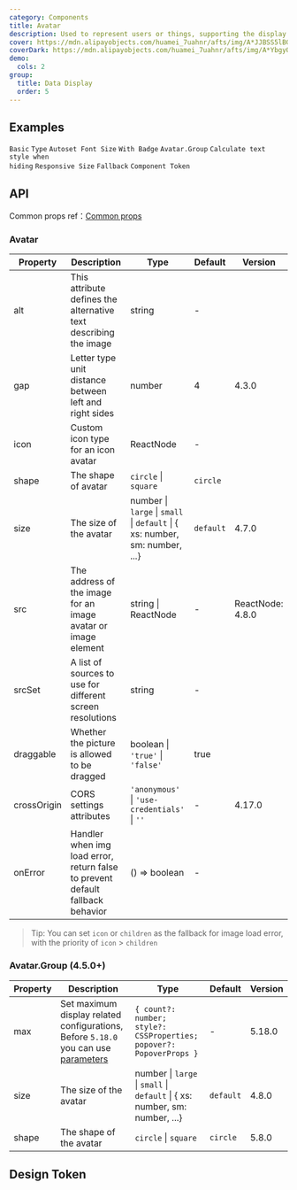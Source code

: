 ```yaml
---
category: Components
title: Avatar
description: Used to represent users or things, supporting the display of images, icons, or characters.
cover: https://mdn.alipayobjects.com/huamei_7uahnr/afts/img/A*JJBSS5lBG4IAAAAAAAAAAAAADrJ8AQ/original
coverDark: https://mdn.alipayobjects.com/huamei_7uahnr/afts/img/A*YbgyQaRGz-UAAAAAAAAAAAAADrJ8AQ/original
demo:
  cols: 2
group:
  title: Data Display
  order: 5
---
```


## Examples

<!-- prettier-ignore -->
<code src="./demo/basic.tsx">Basic</code>
<code src="./demo/type.tsx">Type</code>
<code src="./demo/dynamic.tsx">Autoset Font Size</code>
<code src="./demo/badge.tsx">With Badge</code>
<code src="./demo/group.tsx">Avatar.Group</code>
<code src="./demo/toggle-debug.tsx" debug>Calculate text style when hiding</code>
<code src="./demo/responsive.tsx">Responsive Size</code>
<code src="./demo/fallback.tsx" debug>Fallback</code>
<code src="./demo/component-token.tsx" debug>Component Token</code>

## API

Common props ref：[Common props](/docs/react/common-props)

### Avatar

| Property | Description | Type | Default | Version |
| --- | --- | --- | --- | --- |
| alt | This attribute defines the alternative text describing the image | string | - |  |
| gap | Letter type unit distance between left and right sides | number | 4 | 4.3.0 |
| icon | Custom icon type for an icon avatar | ReactNode | - |  |
| shape | The shape of avatar | `circle` \| `square` | `circle` |  |
| size | The size of the avatar | number \| `large` \| `small` \| `default` \| { xs: number, sm: number, ...} | `default` | 4.7.0 |
| src | The address of the image for an image avatar or image element | string \| ReactNode | - | ReactNode: 4.8.0 |
| srcSet | A list of sources to use for different screen resolutions | string | - |  |
| draggable | Whether the picture is allowed to be dragged | boolean \| `'true'` \| `'false'` | true |  |
| crossOrigin | CORS settings attributes | `'anonymous'` \| `'use-credentials'` \| `''` | - | 4.17.0 |
| onError | Handler when img load error, return false to prevent default fallback behavior | () => boolean | - |  |

> Tip: You can set `icon` or `children` as the fallback for image load error, with the priority of `icon` > `children`

### Avatar.Group (4.5.0+)

| Property | Description | Type | Default | Version |
| --- | --- | --- | --- | --- |
| max | Set maximum display related configurations, Before `5.18.0` you can use [parameters](https://github.com/ant-design/ant-design/blob/9d134859becbdae5b9ce276f6d9af4264691d81f/components/avatar/group.tsx#L37-L44) | `{ count?: number; style?: CSSProperties; popover?: PopoverProps }` | - | 5.18.0 |
| size | The size of the avatar | number \| `large` \| `small` \| `default` \| { xs: number, sm: number, ...} | `default` | 4.8.0 |
| shape | The shape of the avatar | `circle` \| `square` | `circle` | 5.8.0 |

## Design Token

<ComponentTokenTable component="Avatar"></ComponentTokenTable>
